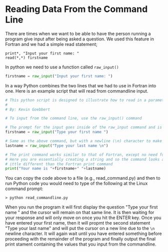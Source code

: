 # Reading Data From the Command Line

There are times when we want to be able to have the person running a program give input after being asked a question. We used this feature in Fortran and we had a simple read statement;

``` FortranLexer
print*, "Input your first name: "
read(*,*) firstname
```

In python we need to use a function called ```raw_input()```

``` python
firstname = raw_input("Input your first name: ")
```

In a way Python combines the two lines that we had to use in Fortran into one. Here is an example script that will read from commandline input.

```python
# This python script is designed to illustrate how to read in a parameter from the command line
#
# By: Kevin Goebbert

# To input from the command line, use the raw_input() command

# The prompt for the input goes inside of the raw_input command and is bounded by quote marks.
firstname = raw_input("Type your first name ")

# Same as the above command, but with a newline (\n) character to make it look nicer on the screen.
lastname = raw_input("Type your last name \n")

# The print command works similar to that of Fortran, except no need for the *,
# Here you are essentially creating a string and so the command looks a l
# ittle different than the Fortran print command
print("Your name is "+firstname+" "+lastname)
```

You can copy the code above to a file (e.g., read_command.py) and then to run Python code you would need to type of the following at the Linux command prompt:

```linux
> python read_commandline.py
```

When you run the program it will first display the question "Type your first name " and the cursor will remain on that same line. It is then waiting for your response and will only move on once you hit the ENTER key. Once you have entered your first name, then it will propmt the second statement "Type your last name" and will put the cursor on a new line due to the ```\n``` newline character. It will again wait until you have entered something before proceeding with the remainder of the program and finally output the final print stament containing the values that you input from the commandline.



